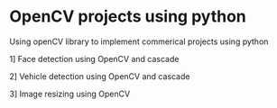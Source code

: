 # OpenCV projects using python
 Using openCV library to implement commerical projects using python
 
 1] Face detection using OpenCV and cascade
 
 2] Vehicle detection using OpenCV and cascade
 
 3] Image resizing using OpenCV
